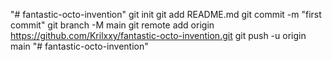 "# fantastic-octo-invention"  git init git add README.md git commit -m "first commit" git branch -M main git remote add origin https://github.com/Krilxxy/fantastic-octo-invention.git git push -u origin main
"# fantastic-octo-invention" 
